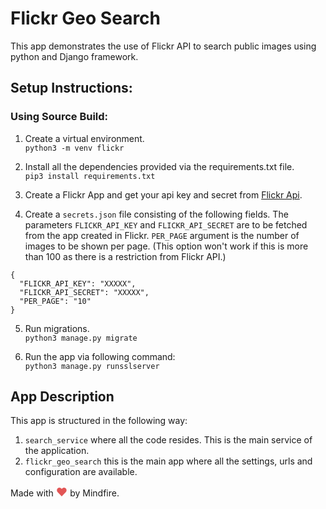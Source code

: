 # Flickr Geo Search

This app demonstrates the use of Flickr API to search public images using python and Django framework.

## Setup Instructions:

### Using Source Build:

1. Create a virtual environment.\
   `python3 -m venv flickr`

2. Install all the dependencies provided via the requirements.txt file.\
   `pip3 install requirements.txt`

3. Create a Flickr App and get your api key and secret from [Flickr Api](https://www.flickr.com/services/api/keys/).

4. Create a `secrets.json` file consisting of the following fields. The parameters `FLICKR_API_KEY` and `FLICKR_API_SECRET` are to be fetched from the app created in Flickr. `PER_PAGE` argument is the number of images to be shown per page. (This option won't work if this is more than 100 as there is a restriction from Flickr API.)

```
{
  "FLICKR_API_KEY": "XXXXX",
  "FLICKR_API_SECRET": "XXXXX",
  "PER_PAGE": "10"
}
```

5. Run migrations.\
   `python3 manage.py migrate`

6. Run the app via following command:\
   `python3 manage.py runsslserver`

## App Description

This app is structured in the following way:

1.  `search_service` where all the code resides. This is the main service of the application.
2.  `flickr_geo_search` this is the main app where all the settings, urls and configuration are available.

<style>.heart{color:#e25555;font-size:18px}</style>

Made with <span class="heart">❤</span> by Mindfire.
